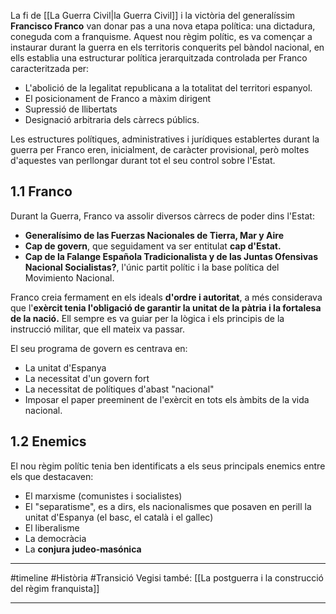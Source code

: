 La fi de [[La Guerra Civil|la Guerra Civil]] i la victòria del generalíssim **Francisco Franco** van donar pas a una nova etapa política: una dictadura, coneguda com a franquisme. Aquest nou règim polític, es va començar a instaurar durant la guerra en els territoris conquerits pel bàndol nacional, en ells establia una estructurar política jerarquitzada controlada per Franco caracteritzada per:
- L'abolició de la legalitat republicana a la totalitat del territori espanyol.
- El posicionament de Franco a màxim dirigent
- Supressió de llibertats
- Designació arbitraria dels càrrecs públics.

Les estructures polítiques, administratives i jurídiques establertes durant la guerra per Franco eren, inicialment, de caràcter provisional, però moltes d'aquestes van perllongar durant tot el seu control sobre l'Estat.

## 1.1 Franco
Durant la Guerra, Franco va assolir diversos càrrecs de poder dins l'Estat:
- **Generalísimo de las Fuerzas Nacionales de Tierra, Mar y Aire**
- **Cap de govern**, que seguidament va ser entitulat **cap d'Estat.**
- **Cap de la Falange Española Tradicionalista y de las Juntas Ofensivas Nacional Socialistas?**, l'únic partit polític i la base política del Movimiento Nacional.

Franco creia fermament en els ideals **d'ordre i autoritat**, a més considerava que l'**exèrcit tenia l'obligació de garantir la unitat de la pàtria i la fortalesa de la nació.** Ell sempre es va guiar per la lògica i els principis de la instrucció militar, que ell mateix va passar.

El seu programa de govern es centrava en:
- La unitat d'Espanya
- La necessitat d'un govern fort
- La necessitat de polítiques d'abast "nacional"
- Imposar el paper preeminent de l'exèrcit en tots els àmbits de la vida nacional.

## 1.2 Enemics
El nou règim polític tenia ben identificats a els seus principals enemics entre els que destacaven:
- El marxisme (comunistes i socialistes)
- El "separatisme", es a dirs, els nacionalismes que posaven en perill la unitat d'Espanya (el basc, el català i el gallec)
- El liberalisme
- La democràcia
- La **conjura judeo-masónica**
___
#timeline #Història #Transició 
Vegisi també: [[La postguerra i la construcció del règim franquista]]

<span
class='ob-timelines' 
data-date='1939-04-01-00' 
data-title="Franquismo"
data-class="orange" 
data-type='range'
data-end='1975-00-00-00' >
</span>
___